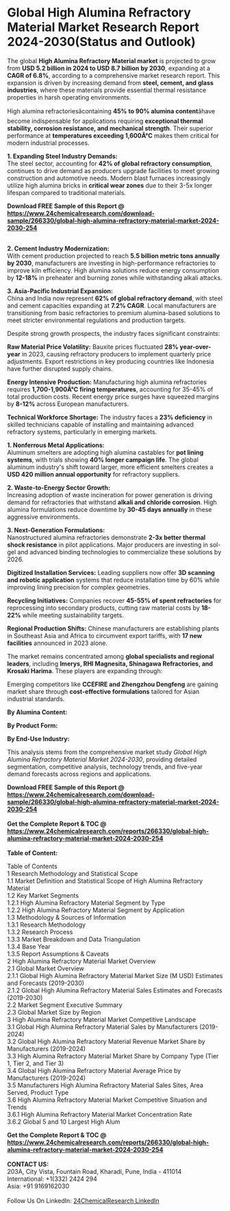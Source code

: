 <h1>Global High Alumina Refractory Material Market Research Report 2024-2030(Status and Outlook)</h1><p>The global <strong>High Alumina Refractory Material market</strong> is projected to grow from <strong>USD 5.2 billion in 2024 to USD 8.7 billion by 2030</strong>, expanding at a <strong>CAGR of 6.8%</strong>, according to a comprehensive market research report. This expansion is driven by increasing demand from <strong>steel, cement, and glass industries</strong>, where these materials provide essential thermal resistance properties in harsh operating environments.</p><p>High alumina refractoriesâcontaining <strong>45% to 90% alumina content</strong>âhave become indispensable for applications requiring <strong>exceptional thermal stability, corrosion resistance, and mechanical strength</strong>. Their superior performance at <strong>temperatures exceeding 1,600Â°C</strong> makes them critical for modern industrial processes.</p><p><strong>1. Expanding Steel Industry Demands:</strong><br>
The steel sector, accounting for <strong>42% of global refractory consumption</strong>, continues to drive demand as producers upgrade facilities to meet growing construction and automotive needs. Modern blast furnaces increasingly utilize high alumina bricks in <strong>critical wear zones</strong> due to their 3-5x longer lifespan compared to traditional materials.</p><div><b>Download FREE Sample of this Report @ 
            <a href="https://www.24chemicalresearch.com/download-sample/266330/global-high-alumina-refractory-material-market-2024-2030-254">
            https://www.24chemicalresearch.com/download-sample/266330/global-high-alumina-refractory-material-market-2024-2030-254</a></b></div><br><p><strong>2. Cement Industry Modernization:</strong><br>
With cement production projected to reach <strong>5.5 billion metric tons annually by 2030</strong>, manufacturers are investing in high-performance refractories to improve kiln efficiency. High alumina solutions reduce energy consumption by <strong>12-18%</strong> in preheater and burning zones while withstanding alkali attacks.</p><p><strong>3. Asia-Pacific Industrial Expansion:</strong><br>
China and India now represent <strong>62% of global refractory demand</strong>, with steel and cement capacities expanding at <strong>7.2% CAGR</strong>. Local manufacturers are transitioning from basic refractories to premium alumina-based solutions to meet stricter environmental regulations and production targets.</p><p>Despite strong growth prospects, the industry faces significant constraints:</p><p><strong>Raw Material Price Volatility:</strong> Bauxite prices fluctuated <strong>28% year-over-year</strong> in 2023, causing refractory producers to implement quarterly price adjustments. Export restrictions in key producing countries like Indonesia have further disrupted supply chains.</p><p><strong>Energy Intensive Production:</strong> Manufacturing high alumina refractories requires <strong>1,700-1,900Â°C firing temperatures</strong>, accounting for 35-45% of total production costs. Recent energy price surges have squeezed margins by <strong>8-12%</strong> across European manufacturers.</p><p><strong>Technical Workforce Shortage:</strong> The industry faces a <strong>23% deficiency</strong> in skilled technicians capable of installing and maintaining advanced refractory systems, particularly in emerging markets.</p><p><strong>1. Nonferrous Metal Applications:</strong><br>
Aluminum smelters are adopting high alumina castables for <strong>pot lining systems</strong>, with trials showing <strong>40% longer campaign life</strong>. The global aluminum industry's shift toward larger, more efficient smelters creates a <strong>USD 420 million annual opportunity</strong> for refractory suppliers.</p><p><strong>2. Waste-to-Energy Sector Growth:</strong><br>
Increasing adoption of waste incineration for power generation is driving demand for refractories that withstand <strong>alkali and chloride corrosion</strong>. High alumina formulations reduce downtime by <strong>30-45 days annually</strong> in these aggressive environments.</p><p><strong>3. Next-Generation Formulations:</strong><br>
Nanostructured alumina refractories demonstrate <strong>2-3x better thermal shock resistance</strong> in pilot applications. Major producers are investing in sol-gel and advanced binding technologies to commercialize these solutions by 2026.</p><p><strong>Digitized Installation Services:</strong> Leading suppliers now offer <strong>3D scanning and robotic application</strong> systems that reduce installation time by 60% while improving lining precision for complex geometries.</p><p><strong>Recycling Initiatives:</strong> Companies recover <strong>45-55% of spent refractories</strong> for reprocessing into secondary products, cutting raw material costs by <strong>18-22%</strong> while meeting sustainability targets.</p><p><strong>Regional Production Shifts:</strong> Chinese manufacturers are establishing plants in Southeast Asia and Africa to circumvent export tariffs, with <strong>17 new facilities</strong> announced in 2023 alone.</p><p>The market remains concentrated among <strong>global specialists and regional leaders</strong>, including <strong>Imerys, RHI Magnesita, Shinagawa Refractories, and Krosaki Harima</strong>. These players are expanding through:</p><p>Emerging competitors like <strong>CCEFIRE and Zhengzhou Dengfeng</strong> are gaining market share through <strong>cost-effective formulations</strong> tailored for Asian industrial standards.</p><p><strong>By Alumina Content:</strong></p><p><strong>By Product Form:</strong></p><p><strong>By End-Use Industry:</strong></p><p>This analysis stems from the comprehensive market study <em>Global High Alumina Refractory Material Market 2024-2030</em>, providing detailed segmentation, competitive analysis, technology trends, and five-year demand forecasts across regions and applications.</p><div><b>Download FREE Sample of this Report @ 
            <a href="https://www.24chemicalresearch.com/download-sample/266330/global-high-alumina-refractory-material-market-2024-2030-254">
            https://www.24chemicalresearch.com/download-sample/266330/global-high-alumina-refractory-material-market-2024-2030-254</a></b></div><br><div><b>Get the Complete Report & TOC @ 
            <a href="https://www.24chemicalresearch.com/reports/266330/global-high-alumina-refractory-material-market-2024-2030-254">
            https://www.24chemicalresearch.com/reports/266330/global-high-alumina-refractory-material-market-2024-2030-254</a></b></div><br>
            <b>Table of Content:</b><p>Table of Contents<br />
1 Research Methodology and Statistical Scope<br />
1.1 Market Definition and Statistical Scope of High Alumina Refractory Material<br />
1.2 Key Market Segments<br />
1.2.1 High Alumina Refractory Material Segment by Type<br />
1.2.2 High Alumina Refractory Material Segment by Application<br />
1.3 Methodology & Sources of Information<br />
1.3.1 Research Methodology<br />
1.3.2 Research Process<br />
1.3.3 Market Breakdown and Data Triangulation<br />
1.3.4 Base Year<br />
1.3.5 Report Assumptions & Caveats<br />
2 High Alumina Refractory Material Market Overview<br />
2.1 Global Market Overview<br />
2.1.1 Global High Alumina Refractory Material Market Size (M USD) Estimates and Forecasts (2019-2030)<br />
2.1.2 Global High Alumina Refractory Material Sales Estimates and Forecasts (2019-2030)<br />
2.2 Market Segment Executive Summary<br />
2.3 Global Market Size by Region<br />
3 High Alumina Refractory Material Market Competitive Landscape<br />
3.1 Global High Alumina Refractory Material Sales by Manufacturers (2019-2024)<br />
3.2 Global High Alumina Refractory Material Revenue Market Share by Manufacturers (2019-2024)<br />
3.3 High Alumina Refractory Material Market Share by Company Type (Tier 1, Tier 2, and Tier 3)<br />
3.4 Global High Alumina Refractory Material Average Price by Manufacturers (2019-2024)<br />
3.5 Manufacturers High Alumina Refractory Material Sales Sites, Area Served, Product Type<br />
3.6 High Alumina Refractory Material Market Competitive Situation and Trends<br />
3.6.1 High Alumina Refractory Material Market Concentration Rate<br />
3.6.2 Global 5 and 10 Largest High Alum</p><div><b>Get the Complete Report & TOC @ 
            <a href="https://www.24chemicalresearch.com/reports/266330/global-high-alumina-refractory-material-market-2024-2030-254">
            https://www.24chemicalresearch.com/reports/266330/global-high-alumina-refractory-material-market-2024-2030-254</a></b></div><br><b>CONTACT US:</b><br>
            203A, City Vista, Fountain Road, Kharadi, Pune, India - 411014<br>
            International: +1(332) 2424 294<br>
            Asia: +91 9169162030 <br><br>
            Follow Us On LinkedIn: <a href="https://www.linkedin.com/company/24chemicalresearch/">24ChemicalResearch LinkedIn</a>